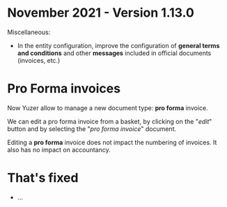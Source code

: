 # November 2021 - Version 1.13.0

Miscellaneous:

- In the entity configuration, improve the configuration of **general terms and conditions** and other **messages** included in official documents (invoices, etc.)

# Pro Forma invoices

Now Yuzer allow to manage a new document type: **pro forma** invoice.

We can edit a pro forma invoice from a basket, by clicking on the "*edit*" button and by selecting the "*pro forma invoice*" document.

Editing a **pro forma** invoice does not impact the numbering of invoices. It also has no impact on accountancy.

# That's fixed

- ...
